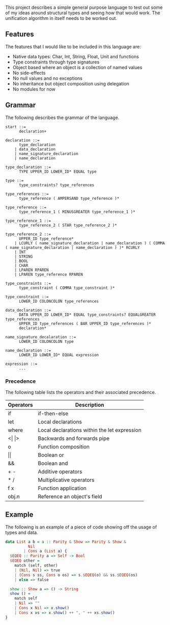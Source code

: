 This project describes a simple general purpose language to test out some of my ideas around structural types and seeing
how that would work.  The unification algorithm in itself needs to be worked out.
  

## Features

The features that I would like to be included in this language are:

- Native data types: Char, Int, String, Float, Unit and functions
- Type constraints through type signatures
- Object based where an object is a collection of named values
- No side-effects
- No null values and no exceptions
- No inheritance but object composition using delegation
- No modules for now


## Grammar

The following describes the grammar of the language.

```text
start ::= 
      declaration+

declaration ::= 
      type_declaration 
    | data_declaration 
    | name_signature_declaration 
    | name_declaration

type_declaration ::= 
      TYPE UPPER_ID LOWER_ID* EQUAL type
 
type ::= 
      type_constraints? type_references

type_references ::= 
      type_reference ( AMPERSAND type_reference )*

type_reference ::= 
      type_reference_1 ( MINUSGREATER type_reference_1 )*
    
type_reference_1 ::= 
      type_reference_2 ( STAR type_reference_2 )*
    
type_reference_2 ::= 
      UPPER_ID type_reference*
    | LCURLY ( name_signature_declaration | name_declaration ) ( COMMA ( name_signature_declaration | name_declaration ) )* RCURLY
    | INT
    | STRING
    | BOOL
    | CHAR
    | LPAREN RPAREN
    | LPAREN type_reference RPAREN

type_constraints ::= 
      type_constraint ( COMMA type_constraint )*

type_constraint ::= 
      LOWER_ID COLONCOLON type_references

data_declaration ::= 
      DATA UPPER_ID LOWER_ID* EQUAL type_constraints? EQUALGREATER type_references 
      UPPER_ID type_references ( BAR UPPER_ID type_references )*
      declaration*

name_signature_decalaration ::= 
      LOWER_ID COLONCOLON type

name_declaration ::= 
      LOWER_ID LOWER_ID* EQUAL expression
      
expression ::= 
      ...
```

### Precedence

The following table lists the operators and their associated precedence.

| Operators | Description |
|-----------|-------------|
| if        | if-then-else |
| let       | Local declarations |
| where     | Local declarations within the let expression |
| <\| \|> | Backwards and forwards pipe |
| o | Function composition |
| \|\| | Boolean or |
| && | Boolean and |
| + - | Additive operators |
| * / | Multiplicative operators |
| f x | Function application |
| obj.n | Reference an object's field |


## Example

The following is an example of a piece of code showing off the usage of types and data.

```haskell
data List a b = a :: Parity & Show => Parity & Show &
          Nil
        | Cons a (List a) {
  $EQEQ :: Parity a => Self -> Bool
  $EQEQ other =
    match (self, other)
    | (Nil, Nil) => true
    | (Cons s ss, Cons o os) => s.$EQEQ(o) && ss.$EQEQ(os)
    | else => false

  show :: Show a => () -> String
  show () =
    match self
    | Nil => ""
    | Cons x Nil => x.show()
    | Cons x xs => x.show() ++ ", " ++ xs.show()
}
```

